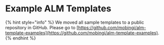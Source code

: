 # Example ALM Templates

{% hint style="info" %}
We moved all sample templates to a public repository in GitHub. Please go to [https://github.com/mobingi/alm-template-examples](https://github.com/mobingi/alm-template-examples).
{% endhint %}

